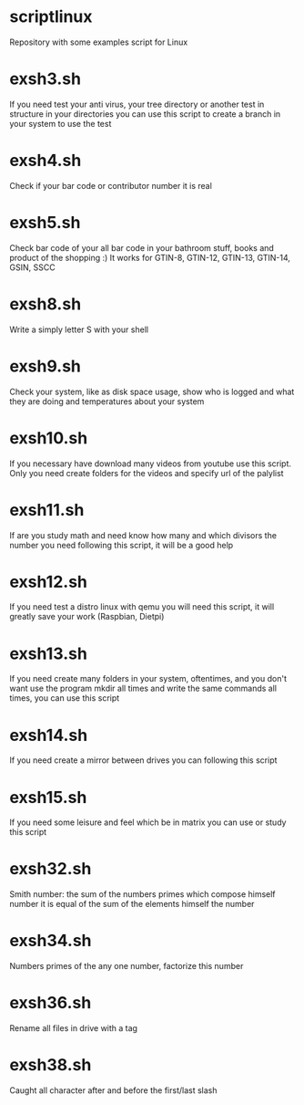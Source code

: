 # scriptlinux
Repository with some examples script for Linux

# exsh3.sh
If you need test your anti virus, your tree directory or another test in structure in your directories you can use this script to create a branch in your system to use the test

# exsh4.sh
Check if your bar code or contributor number it is real

# exsh5.sh
Check bar code of your all bar code in your bathroom stuff, books and product of the shopping :) It works for GTIN-8, GTIN-12, GTIN-13, GTIN-14, GSIN, SSCC

# exsh8.sh
Write a simply letter S with your shell

# exsh9.sh
Check your system, like as disk space usage, show who is logged and what they are doing and temperatures about your system

# exsh10.sh
If you necessary have download many videos from youtube use this script. Only you need create folders for the videos and specify url of the palylist

# exsh11.sh
If are you study math and need know how many and which divisors the number you need following this script, it will be a good help

# exsh12.sh
If you need test a distro linux with qemu you will need this script, it will greatly save your work (Raspbian, Dietpi)

# exsh13.sh
If you need create many folders in your system, oftentimes, and you don't want use the program mkdir all times and write the same commands all times, you can use this script

# exsh14.sh
If you need create a mirror between drives you can following this script

# exsh15.sh
If you need some leisure and feel which be in matrix you can use or study this script

# exsh32.sh
Smith number: the sum of the numbers primes which compose himself number it is equal of the sum of the elements himself the number

# exsh34.sh
Numbers primes of the any one number, factorize this number

# exsh36.sh
Rename all files in drive with a tag

# exsh38.sh
Caught all character after and before the first/last slash